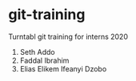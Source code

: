 # git-training

Turntabl git training for interns 2020

1. Seth Addo
2. Faddal Ibrahim
3. Elias Elikem Ifeanyi Dzobo

